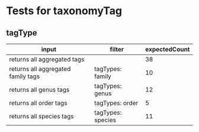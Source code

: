 # Tests for taxonomyTag

## tagType

| input                              | filter            | expectedCount |
| ---------------------------------- | ----------------- | ------------- |
| returns all aggregated  tags       |                   | 38            |
| returns all aggregated family tags | tagTypes: family  | 10            |
| returns all genus tags             | tagTypes: genus   | 12            |
| returns all order tags             | tagTypes: order   | 5             |
| returns all species tags           | tagTypes: species | 11            |
